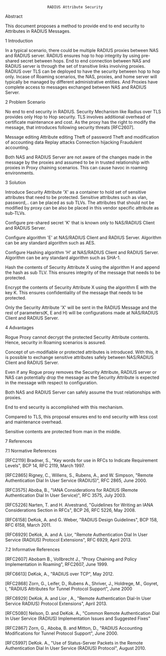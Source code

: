                        RADIUS Attribute Security 
              


Abstract

   This document proposes a method to provide end to end security to
   Attributes in RADIUS Messages.

1  Introduction

   In a typical scenario, there could be multiple RADIUS proxies between
   NAS and RADIUS server. RADIUS ensures hop to hop integrity by using
   pre-shared secret between hops. End to end connection between NAS and
   RADIUS server is through the set of transitive links involving
   proxies. RADIUS over TLS can be deployed to have the security between
   hop to hop only. Incase of Roaming scenarios, the NAS, proxies, and
   home server will typically be managed by different administrative
   entities. And Proxies have complete access to messages exchanged
   between NAS and RADIUS Server.

2  Problem Scenario

   No end to end security in RADIUS. Security Mechanism like Radius over
   TLS provides only Hop to Hop security. TLS involves additional
   overhead of certificate maintenance and cost. As the proxy has the
   right to modify the message, that introduces following security
   threats [RFC2607].

   Message editing
   Attribute editing
   Theft of password
   Theft and modification of accounting data
   Replay attacks
   Connection hijacking
   Fraudulent accounting.

   Both NAS and RADIUS Server are not aware of the changes made in the
   message by the proxies and assumed to be in trusted relationship with
   proxies in Proxy chaining scenarios. This can cause havoc in roaming
   environments.


3  Solution

   Introduce Security Attribute 'X' as a container to hold set of
   sensitive attributes that need to be protected. Sensitive attributes
   such as vlan, password,.. can be placed as sub TLVs. The attributes
   that should not be modified by proxy can be also be placed in this
   vendor specific attribute as sub-TLVs.

   Configure pre-shared secret 'K' that is known only to NAS/RADIUS
   Client and RADIUS Server.

   Configure algorithm 'E' at NAS/RADIUS Client and RADIUS Server.
   Algorithm can be any standard algorithm such as AES.

   Configure Hashing algorithm 'H' at NAS/RADIUS Client and RADIUS
   Server. Algorithm can be any standard algorithm such as SHA-1.

   Hash the contents of Security Attribute X using the algorithm H and
   append the hash as sub TLV. This ensures integrity of the message
   that needs to be protected.

   Encrypt the contents of Security Attribute X using the algorithm E
   with the key K. This ensures confidentiality of the message that
   needs to be protected.

   Only the Security Attribute 'X' will be sent in the RADIUS Message
   and the rest of parameters(K, E and H) will be configurations made at
   NAS/RADIUS Client and RADIUS Server. 

4  Advantages

   Rogue Proxy cannot decrypt the protected Security Attribute contents.
   Hence, security in Roaming scenarios is assured.

   Concept of un-modifiable or protected attributes is introduced. With
   this, it is possible to exchange sensitive attributes safely between
   NAS/RADIUS Client and RADIUS Server.

   Even if any Rogue proxy removes the Security Attribute, RADIUS server
   or NAS can potentially drop the message as the Security Attribute is
   expected in the message with respect to configuration.

   Both NAS and RADIUS Server can safely assume the trust relationships
   with proxies.

   End to end security is accomplished with this mechanism.

   Compared to TLS, this proposal ensures end to end security with less
   cost and maintenance overhead.

   Sensitive contents are protected from man in the middle.

7  References

7.1  Normative References

   [RFC2119]  Bradner, S., "Key words for use in RFCs to Indicate
              Requirement Levels", BCP 14, RFC 2119, March 1997.

   [RFC2865]  Rigney, C., Willens, S., Rubens, A., and W. Simpson,
              "Remote Authentication Dial In User Service (RADIUS)",
              RFC 2865, June 2000.

   [RFC3575]  Aboba, B., "IANA Considerations for RADIUS (Remote
              Authentication Dial In User Service)", RFC 3575,
              July 2003.

   [RFC5226]  Narten, T. and H. Alvestrand, "Guidelines for Writing an
              IANA Considerations Section in RFCs", BCP 26, RFC 5226,
              May 2008.

   [RFC6158]  DeKok, A. and G. Weber, "RADIUS Design Guidelines",
              BCP 158, RFC 6158, March 2011.

   [RFC6929]  DeKok, A. and A. Lior, "Remote Authentication Dial In User
              Service (RADIUS) Protocol Extensions", RFC 6929,
              April 2013.

7.2  Informative References

   [RFC2607] Abobam B., Vollbrecht J., "Proxy Chaining and Policy 
             Implementation in Roaming", RFC2607, June 1999.

   [RFC6613] DeKok, A., "RADIUS over TCP", May 2012.

   [RFC2868] Zorn, G., Leifer, D., Rubens A., Shriver, J.,
             Holdrege, M., Goyret, I, "RADIUS Attributes for Tunnel
             Protocol Support", June 2000

   [RFC6929] DeKok, A. and Lior , A., "Remote Authentication Dial-In
             User Service RADIUS) Protocol Extensions", April 2013.

   [RFC5080] Nelson, D. and DeKok. A., "Common Remote Authentication
             Dial In User Service (RADIUS) Implementation Issues and
             Suggested Fixes"

   [RFC2867] Zorn, G., Aboba, B. and Mitton, D., "RADIUS Accounting
             Modifications for Tunnel Protocol Support", June 2000.

   [RFC5997] DeKok. A., "Use of Status-Server Packets in the
             Remote Authentication Dial In User Service (RADIUS)
             Protocol", August 2010.
